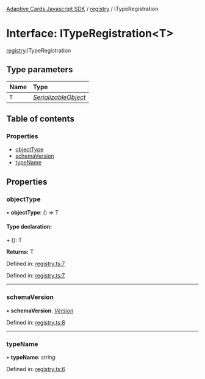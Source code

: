 [Adaptive Cards Javascript SDK](../README.md) / [registry](../modules/registry.md) / ITypeRegistration

# Interface: ITypeRegistration<T\>

[registry](../modules/registry.md).ITypeRegistration

## Type parameters

| Name | Type                                                                   |
| :--- | :--------------------------------------------------------------------- |
| `T`  | [_SerializableObject_](../classes/serialization.serializableobject.md) |

## Table of contents

### Properties

- [objectType](registry.ityperegistration.md#objecttype)
- [schemaVersion](registry.ityperegistration.md#schemaversion)
- [typeName](registry.ityperegistration.md#typename)

## Properties

### objectType

• **objectType**: () => T

#### Type declaration:

\+ (): T

**Returns:** T

Defined in: [registry.ts:7](https://github.com/microsoft/AdaptiveCards/blob/0938a1f10/source/nodejs/adaptivecards/src/registry.ts#L7)

Defined in: [registry.ts:7](https://github.com/microsoft/AdaptiveCards/blob/0938a1f10/source/nodejs/adaptivecards/src/registry.ts#L7)

---

### schemaVersion

• **schemaVersion**: [_Version_](../classes/serialization.version.md)

Defined in: [registry.ts:8](https://github.com/microsoft/AdaptiveCards/blob/0938a1f10/source/nodejs/adaptivecards/src/registry.ts#L8)

---

### typeName

• **typeName**: _string_

Defined in: [registry.ts:6](https://github.com/microsoft/AdaptiveCards/blob/0938a1f10/source/nodejs/adaptivecards/src/registry.ts#L6)
